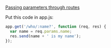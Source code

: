 [Passing parameters through routes](https://youtu.be/Zao1BWC-RWo?t=39m27s)

Put this code in app.js:

```javascript
app.get('/who/:name?', function (req, res) {
  var name = req.params.name;
  res.send(name + ' is my name');
});
```

